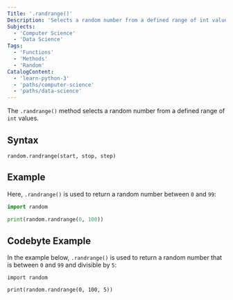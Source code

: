 ```yaml
---
Title: '.randrange()'
Description: 'Selects a random number from a defined range of int values.'
Subjects:
  - 'Computer Science'
  - 'Data Science'
Tags:
  - 'Functions'
  - 'Methods'
  - 'Random'
CatalogContent:
  - 'learn-python-3'
  - 'paths/computer-science'
  - 'paths/data-science'
---
```


The `.randrange()` method selects a random number from a defined range of `int` values.

## Syntax

```pseudo
random.randrange(start, stop, step)
```

## Example

Here, `.randrange()` is used to return a random number between `0` and `99`:

```py
import random

print(random.randrange(0, 100))
```

## Codebyte Example

In the example below, `.randrange()` is used to return a random number that is between `0` and `99` and divisible by `5`:

```codebyte/python
import random

print(random.randrange(0, 100, 5))
```
